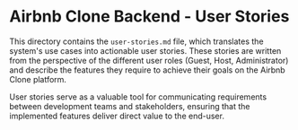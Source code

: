 # Airbnb Clone Backend - User Stories

This directory contains the `user-stories.md` file, which translates the system's use cases into actionable user stories. These stories are written from the perspective of the different user roles (Guest, Host, Administrator) and describe the features they require to achieve their goals on the Airbnb Clone platform.

User stories serve as a valuable tool for communicating requirements between development teams and stakeholders, ensuring that the implemented features deliver direct value to the end-user.
